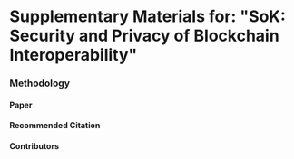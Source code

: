# Supplementary Materials for: "SoK: Security and Privacy of Blockchain Interoperability"

### Methodology



#### Paper

#### Recommended Citation

#### Contributors



